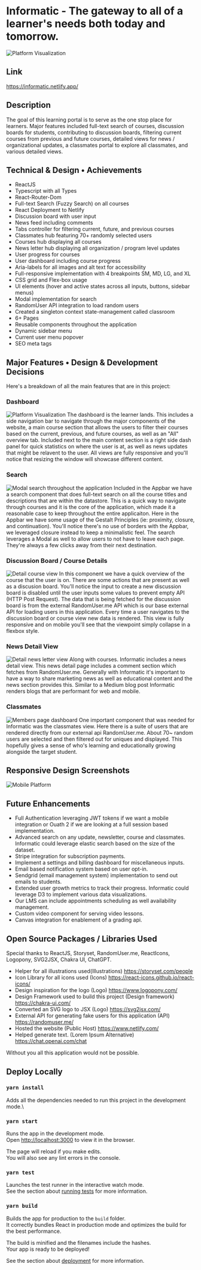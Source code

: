 Informatic - The gateway to all of a learner's needs both today and tomorrow.
===

![Platform Visualization](public/img/document/1.png)

## Link
https://informatic.netlify.app/

## Description 
The goal of this learning portal is to serve as the one stop place for learners. Major features included full-text search of courses, discussion boards for students, contributing to discussion boards, filtering current courses from previous and future courses, detailed views for news / organizational updates, a classmates portal to explore all classmates, and various detailed views.

## Technical & Design • Achievements  
- ReactJS
- Typescript with all Types
- React-Router-Dom
- Full-text Search (Fuzzy Search) on all courses
- React Deployment to Netlify
- Discussion board with user input
- News feed including comments
- Tabs controller for filtering current, future, and previous courses
- Classmates hub featuring 70+ randomly selected users
- Courses hub displaying all courses
- News letter hub displaying all organization / program level updates
- User progress for courses
- User dashboard including course progress
- Aria-labels for all images and alt text for accessibility
- Full-responsive implementation with 4 breakpoints SM, MD, LG, and XL
- CSS grid and Flex-box usage
- UI elements (hover and active states across all inputs, buttons, sidebar menus)
- Modal implementation for search
- RandomUser API integration to load random users
- Created a singleton context state-management called classroom
- 6+ Pages
- Reusable components throughout the application
- Dynamic sidebar menu
- Current user menu popover
- SEO meta tags

## Major Features • Design & Development Decisions 
Here's a breakdown of all the main features that are in this project:

### Dashboard  
![Platform Visualization](public/img/document/1.png)
The dashboard is the learner lands. This includes a side navigation bar to navigate through the major components of the website, a main course section that allows the users to filter their courses based on the current, previous, and future courses, as well as an "All" overview tab. Included next to the main content section is a right side dash panel for quick statistics on where the user is at, as well as news updates that might be relavent to the user. All views are fully responsive and you'll notice that resizing the window will showcase different content.

### Search  
![Modal search throughout the application](public/img/document/3.png)
Included in the Appbar we have a search component that does full-text search on all the course titles and descriptions that are within the datastore. This is a quick way to navigate through courses and it is the core of the application, which made it a reasonable case to keep throughout the entire applicaiton. Here in the Appbar we have some usage of the Gestalt Principles (ie: proximity, closure, and continuation). You'll notice there's no use of borders with the Appbar, we leveraged closure instead to keep a minimalistic feel. The search leverages a Modal as well to allow users to not have to leave each page. They're always a few clicks away from their next destination.

### Discussion Board / Course Details
![Detail course view](public/img/document/2.png)
In this component we have a quick overview of the course that the user is on. There are some actions that are present as well as a discusion board. You'll notice the input to create a new discussion board is disabled until the user inputs some values to prevent empty API (HTTP Post Request). The data that is being fetched for the discussion board is from the external RandomUser.me API which is our base external API for loading users in this application. Every time a user navigates to the discussion board or course view new data is rendered. This view is fully responsive and on mobile you'll see that the viewpoint simply collapse in a flexbox style.


### News Detail View  
![Detail news letter view](public/img/document/4.png)
Along with courses. Informatic includes a news detail view. This news detail page includes a comment section which fetches from RandomUser.me. Generally with Informatic it's important to have a way to share marketing news as well as educational content and the news section provides this. Similar to a Medium blog post Informatic renders blogs that are performant for web and mobile.    

### Classmates 
![Members page dashboard](public/img/document/7.png)
One important component that was needed for Informatic was the classmates view. Here there is a suite of users that are rendered directly from our external api RandomUser.me. About 70~ random users are selected and then filtered out for uniques and displayed. This hopefully gives a sense of who's learning and educationally growing alongside the target student.


## Responsive Design Screenshots 

![Mobile Platform](public/img/document/mobile.png)



## Future Enhancements  
- Full Authentication leveraging JWT tokens if we want a mobile integration or Ouath 2 if we are looking at a full session based implementation.
- Advanced search on any update, newsletter, course and classmates. Informatic could leverage elastic search based on the size of the dataset.
- Stripe integration for subscription payments.
- Implement a settings and billing dashboard for miscellaneous inputs.
- Email based notification system based on user opt-in.
- Sendgrid (email management system) implementation to send out emails to students.
- Extended user growth metrics to track their progress. Informatic could leverage D3 to implement various data visualizations.
- Our LMS can include appointments scheduling as well availability management.
- Custom video component for serving video lessons.
- Canvas integration for enablement of a grading api.

## Open Source Packages / Libraries Used
Special thanks to ReactJS, Storyset, RandomUser.me, ReactIcons, Logopony, SVG2JSX, Chakra UI, ChatGPT.

- Helper for all illustrations used(Illustrations) https://storyset.com/people
- Icon Library for all icons used (Icons) https://react-icons.github.io/react-icons/
- Design inspiration for the logo (Logo) https://www.logopony.com/
- Design Framework used to build this project (Design framework) https://chakra-ui.com/
- Converted an SVG logo to JSX (Logo) https://svg2jsx.com/
- External API for generating fake users for this application (API) https://randomuser.me/
- Hosted the website (Public Host) https://www.netlify.com/
- Helped generate text. (Lorem Ipsum Alternative) https://chat.openai.com/chat

Without you all this application would not be possible.


## Deploy Locally
### `yarn install`
Adds all the dependencies needed to run this project in the development mode.\

### `yarn start`

Runs the app in the development mode.\
Open [http://localhost:3000](http://localhost:3000) to view it in the browser.

The page will reload if you make edits.\
You will also see any lint errors in the console.

### `yarn test`

Launches the test runner in the interactive watch mode.\
See the section about [running tests](https://facebook.github.io/create-react-app/docs/running-tests) for more information.

### `yarn build`

Builds the app for production to the `build` folder.\
It correctly bundles React in production mode and optimizes the build for the best performance.

The build is minified and the filenames include the hashes.\
Your app is ready to be deployed!

See the section about [deployment](https://facebook.github.io/create-react-app/docs/deployment) for more information.
